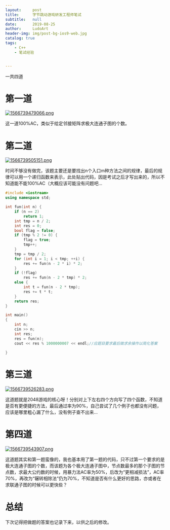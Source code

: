```yaml
---
layout:     post
title:      字节跳动游戏研发工程师笔试
subtitle:   null
date:       2019-08-25
author:     LudoArt
header-img: img/post-bg-ios9-web.jpg
catalog: true
tags:
    - C++
    - 笔试经验


---
```


一共四道

# 第一道

[![1566739479066.png](https://i.postimg.cc/6q1mrdV6/1566739479066.png)](https://postimg.cc/H8XzH8PF)

这一道100%AC，类似于给定邻接矩阵求极大连通子图的个数。

# 第二道

[![1566739505151.png](https://i.postimg.cc/bYQ010Tm/1566739505151.png)](https://postimg.cc/QVdW3Tv7)

时间不够没有做完，该题主要还是要找出n个入口m种方法之间的规律，最后的规律可以用一个递归函数来表示，此处贴出代码，因是考试之后才写出来的，所以不知道能不能100%AC（大概应该可能没有问题吧...

```c++
#include <iostream>
using namespace std;

int fun(int n) {
	if (n == 2)
		return 1;
	int tmp = n / 2;
	int res = 0;
	bool flag = false;
	if (tmp % 2 != 0) {
		flag = true;
		tmp++;
	}
	tmp = tmp / 2;
	for (int i = 1; i < tmp; ++i) {
		res += fun(n - 2 * i) * 2;
	}
	if (!flag)
		res += fun(n - 2 * tmp) * 2;
	else {
		int t = fun(n - 2 * tmp);
		res += t * t;
	}
	return res;
}

int main()
{
	int n;
	cin >> n;
	int res;
	res = fun(n);
	cout << res % 1000000007 << endl;//应题目要求最后做求余操作以简化答案
    
}
```

# 第三道

[![1566739526283.png](https://i.postimg.cc/wjYS0k83/1566739526283.png)](https://postimg.cc/mtVXrCrG)

这道题就是2048游戏的核心呀！分别对上下左右四个方向写了四个函数，不知道是否有更便捷的方法，最后通过率为90%，自己尝试了几个例子也都没有问题，应该是哪里粗心漏了什么，没有例子查不出来...

# 第四道

[![1566739543907.png](https://i.postimg.cc/4dv54p22/1566739543907.png)](https://postimg.cc/2b6v2LDn)

这道题其实和第一题蛮像的，我也基本用了第一题的代码，只不过第一个要求的是极大连通子图的个数，而该题为各个极大连通子图中，节点数最多的那个子图的节点数，求最大公约数的时候，用暴力法AC率为50%，后改为“更相减损法”，AC率70%，再改为“辗转相除法”仍为70%，不知道是否有什么更好的思路，亦或者在求联通子图的时候可以更快些？

# 总结

下次记得把做题的答案也记录下来，以供之后的修改。